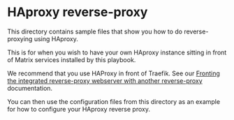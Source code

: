 # HAproxy reverse-proxy

This directory contains sample files that show you how to do reverse-proxying using HAproxy.

This is for when you wish to have your own HAproxy instance sitting in front of Matrix services installed by this playbook.

We recommend that you use HAProxy in front of Traefik. See our [Fronting the integrated reverse-proxy webserver with another reverse-proxy](../../../docs/configuring-playbook-own-webserver.md#fronting-the-integrated-reverse-proxy-webserver-with-another-reverse-proxy) documentation.

You can then use the configuration files from this directory as an example for how to configure your HAproxy reverse proxy.
